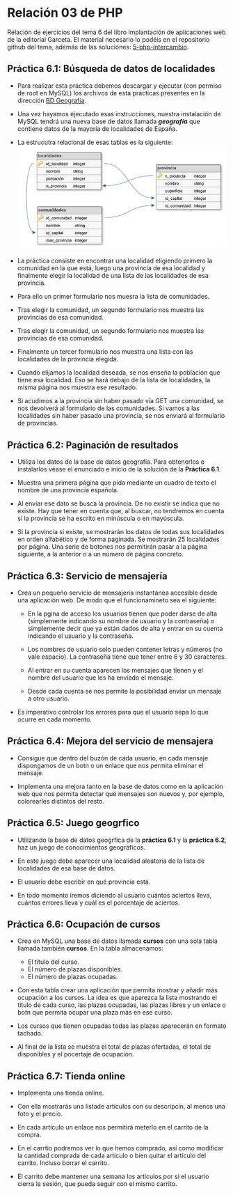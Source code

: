 # Relación 03 de PHP

Relación de ejercicios del tema 6 del libro Implantación de aplicaciones web de la editorial Garceta. El material necesario lo podéis en el repositorio github del tema, además de las soluciones: [5-php-intercambio](https://github.com/jorgesancheznet/libro-iaw/tree/master/6-php-bd).

## Práctica 6.1: Búsqueda de datos de localidades

- Para realizar esta práctica debemos descargar y ejecutar (con permiso de root en MySQL) los archivos de esta prácticas presentes en la dirección [BD Geografía](https://github.com/jorgesancheznet/libro-iaw/tree/master/6-php-bd/geografia).

- Una vez hayamos ejecutado esas instrucciones, nuestra instalación de MySQL tendrá una nueva base de datos llamada ***geografía*** que contiene datos de la mayoría de localidades de España.

- La estrucutra relacional de esas tablas es la siguiente:
![bd_geografia](bd_geografia.png)

- La práctica consiste en encontrar una localidad eligiendo primero la comunidad en la que está, luego una provincia de esa localidad y finalmente elegir la localidad de una lista de las localidades de esa provincia.

- Para ello un primer formulario nos muesra la lista de comunidades.

- Tras elegir la comunidad, un segundo formulario nos muestra las provincias de esa comunidad.

- Tras elegir la comunidad, un segundo formulario nos muestra las provincias de esa comunidad.

- Finalmente un tercer formulario nos muestra una lista con las localidades de la provincia elegida.

- Cuando elijamos la localidad deseada, se nos enseña la población que tiene esa localidad. Eso se hará debajo de la lista de localidades, la misma página nos muestra ese resultado.

- Si acudimos a la provincia sin haber pasado vía GET una comunidad, se nos devolverá al formulario de las comunidades. Si vamos a las localidades sin haber pasado una provincia, se nos enviará al formulario de provincias.

## Práctica 6.2: Paginación de resultados

- Utiliza los datos de la base de datos geografía. Para obtenerlos e instalarlos véase el enunciado e inicio de la solución de la **Práctica 6.1**.

- Muestra una primera página que pida mediante un cuadro de texto el nombre de una provincia española.

- Al enviar ese dato se busca la provincia. De no existir se indica que no existe. Hay que tener en cuenta que, al buscar, no tendremos en cuenta si la provincia se ha escrito en minúscula o en mayúscula.

- Si la provincia si existe, se mostrarán los datos de todas sus localidades en orden alfabético y de forma paginada. Se mostrarán 25 localidades por página. Una serie de botones nos permitirán pasar a la página siguiente, a la anterior o a un número de página concreto.

## Práctica 6.3: Servicio de mensajería

- Crea un pequeño servicio de mensajería instantánea accesible desde una aplicación web. De modo que el funcionamineto sea el siguiente:
  
  - En la pgina de acceso los usuarios tienen que poder darse de alta (simplemente indicando su nombre de usuario y la contraseña) o simplemente decir que ya están dados de alta y entrar en su cuenta indicando el usuario y la contraseña.
  
  - Los nombres de usuario solo pueden contener letras y números (no vale espacio). La contraseña tiene que tener entre 6 y 30 caracteres.
  
  - Al entrar en su cuenta aparecen los mensajes que tienen y el nombre del usuario que les ha enviado el mensaje.
  
  - Desde cada cuenta se nos permite la posibilidad enviar un mensaje a otro usuario.
  
- Es imperativo controlar los errores para que el usuario sepa lo que ocurre en cada momento.
 
 ## Práctica 6.4: Mejora del servicio de mensajera
 
- Consigue que dentro del buzón de cada usuario, en cada mensaje dispongamos de un botn o un enlace que nos permita eliminar el mensaje.
 
- Implementa una mejora tanto en la base de datos como en la aplicación web que nos permita detectar qué mensajes son nuevos y, por ejemplo, colorearles distintos del resto.

## Práctica 6.5: Juego geogrfico

- Utilizando la base de datos geogrfica de la **práctica 6.1** y la **práctica 6.2**, haz un juego de conocimientos geográficos.

- En este juego debe aparecer una localidad aleatoria de la lista de localidades de esa base de datos.

- El usuario debe escribir en qué provincia está.

- En todo momento iremos diciendo al usuario cuántos aciertos lleva, cuántos errores lleva y cuál es el porcentaje de aciertos.

## Práctica 6.6: Ocupación de cursos

- Crea en MySQL una base de datos llamada **cursos** con una sola tabla llamada también **cursos**. En la tabla almacenamos:

  - El título del curso.
  - El número de plazas disponibles.
  - El número de plazas ocupadas.
  
 - Con esta tabla crear una aplicación que permita mostrar y añadir más ocupación a los cursos. La idea es que aparezca la lista mostrando el título de cada curso, las plazas ocupadas, las plazas libres y un enlace o botn que permita ocupar una plaza más en ese curso.
 
 - Los cursos que tienen ocupadas todas las plazas aparecerán en formato tachado.
 
 - Al final de la lista se muestra el total de plazas ofertadas, el total de disponibles y el pocertaje de ocupación.
 
 ## Práctica 6.7: Tienda online
 
 - Implementa una tienda online.
 
 - Con ella mostrarás una listade artículos con su descripcin, al menos una foto y el precio.
 
 - En cada artículo un enlace nos permitirá meterlo en el carrito de la compra.
 
 - En el carrtio podremos ver lo que hemos comprado, así como modificar la cantidad comprada de cada artículo o bien quitar el artículo del carrito. Incluso borrar el carrito.
 
 - El carrito debe mantener una semana los artículos por si el usuario cierra la sesión, que pueda seguir con el mismo carrito.

